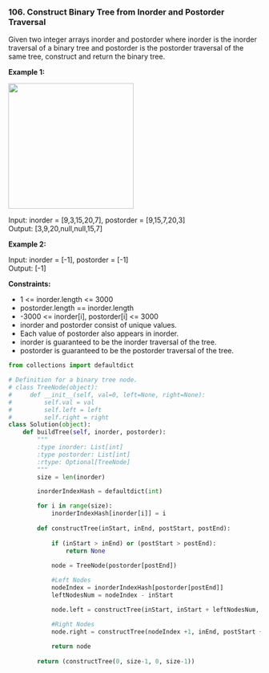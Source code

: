 ### 106. Construct Binary Tree from Inorder and Postorder Traversal

Given two integer arrays inorder and postorder where inorder is the inorder traversal of a binary tree and postorder is the postorder traversal of the same tree, construct and return the binary tree.

**Example 1:**

<img src="https://assets.leetcode.com/uploads/2021/02/19/tree.jpg" width="250">

Input: inorder = [9,3,15,20,7], postorder = [9,15,7,20,3]  
Output: [3,9,20,null,null,15,7]

**Example 2:**

Input: inorder = [-1], postorder = [-1]  
Output: [-1]
 

**Constraints:**

* 1 <= inorder.length <= 3000
* postorder.length == inorder.length
* -3000 <= inorder[i], postorder[i] <= 3000
* inorder and postorder consist of unique values.
* Each value of postorder also appears in inorder.
* inorder is guaranteed to be the inorder traversal of the tree.
* postorder is guaranteed to be the postorder traversal of the tree.

```python
from collections import defaultdict

# Definition for a binary tree node.
# class TreeNode(object):
#     def __init__(self, val=0, left=None, right=None):
#         self.val = val
#         self.left = left
#         self.right = right
class Solution(object):
    def buildTree(self, inorder, postorder):
        """
        :type inorder: List[int]
        :type postorder: List[int]
        :rtype: Optional[TreeNode]
        """
        size = len(inorder)

        inorderIndexHash = defaultdict(int)

        for i in range(size):
            inorderIndexHash[inorder[i]] = i
        
        def constructTree(inStart, inEnd, postStart, postEnd):
            
            if (inStart > inEnd) or (postStart > postEnd):
                return None
            
            node = TreeNode(postorder[postEnd])

            #Left Nodes
            nodeIndex = inorderIndexHash[postorder[postEnd]]
            leftNodesNum = nodeIndex - inStart

            node.left = constructTree(inStart, inStart + leftNodesNum, postStart, postStart + leftNodesNum-1)

            #Right Nodes
            node.right = constructTree(nodeIndex +1, inEnd, postStart + leftNodesNum, postEnd - 1 )
            
            return node
        
        return (constructTree(0, size-1, 0, size-1))
```